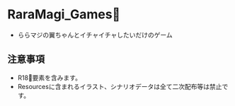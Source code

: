 # RaraMagi_Games:underage: 
- ららマジの翼ちゃんとイチャイチャしたいだけのゲーム
## 注意事項
- R18:underage:要素を含みます。
- Resourcesに含まれるイラスト、シナリオデータは全て二次配布等は禁止です。
